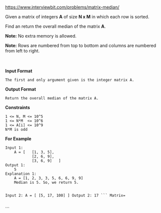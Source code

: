 https://www.interviewbit.com/problems/matrix-median/

<div class="p-html-content p-statement"><div class="p-html-content__container"><p>Given a matrix of integers <strong>A</strong> of size <strong>N x M</strong> in which each row is sorted.</p>

<p>Find an return the overall median of the matrix <strong>A</strong>.</p>

<p><strong>Note:</strong> No extra memory is allowed.</p>

<p><strong>Note:</strong> Rows are numbered from top to bottom and columns are numbered from left to right.</p>

<p><br><br>
<strong>Input Format</strong></p>

<div class="highlighter-rouge"><pre class="highlight"><code>The first and only argument given is the integer matrix A.
</code></pre>
</div>

<p><strong>Output Format</strong></p>

<div class="highlighter-rouge"><pre class="highlight"><code>Return the overall median of the matrix A.
</code></pre>
</div>

<p><strong>Constraints</strong></p>

<div class="highlighter-rouge"><pre class="highlight"><code>1 &lt;= N, M &lt;= 10^5
1 &lt;= N*M  &lt;= 10^6
1 &lt;= A[i] &lt;= 10^9
N*M is odd
</code></pre>
</div>

<p><strong>For Example</strong></p>

<div class="highlighter-rouge"><pre class="highlight"><code>Input 1:
    A = [   [1, 3, 5],
            [2, 6, 9],
            [3, 6, 9]   ]
Output 1:
    5
Explanation 1:
    A = [1, 2, 3, 3, 5, 6, 6, 9, 9]
    Median is 5. So, we return 5.

Input 2:
    A = [   [5, 17, 100]    ]
Output 2:
    17 ``` Matrix=
</code></pre>
</div>

<p>```</p>

</div></div>

